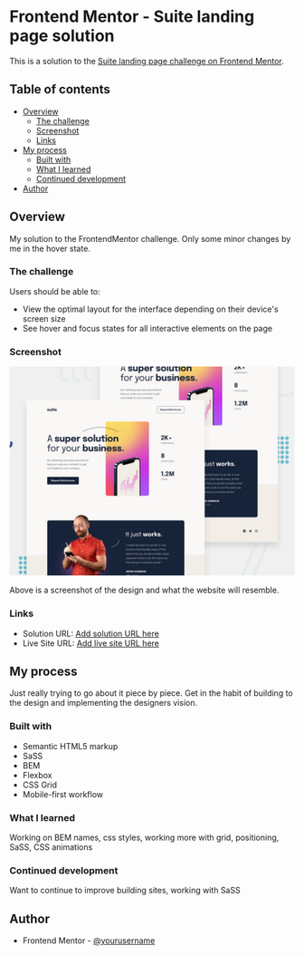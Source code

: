 # Frontend Mentor - Suite landing page solution

This is a solution to the [Suite landing page challenge on Frontend Mentor](https://www.frontendmentor.io/challenges/workit-landing-page-2fYnyle5lu).

## Table of contents

- [Overview](#overview)
  - [The challenge](#the-challenge)
  - [Screenshot](#screenshot)
  - [Links](#links)
- [My process](#my-process)
  - [Built with](#built-with)
  - [What I learned](#what-i-learned)
  - [Continued development](#continued-development)
- [Author](#author)

## Overview

My solution to the FrontendMentor challenge. Only some minor changes by me in the hover state.

### The challenge

Users should be able to:

- View the optimal layout for the interface depending on their device's screen size
- See hover and focus states for all interactive elements on the page

### Screenshot

![](./preview.jpg)

Above is a screenshot of the design and what the website will resemble.

### Links

- Solution URL: [Add solution URL here](https://your-solution-url.com)
- Live Site URL: [Add live site URL here](https://your-live-site-url.com)

## My process

Just really trying to go about it piece by piece. Get in the habit of building to the design and implementing the designers vision.

### Built with

- Semantic HTML5 markup
- SaSS
- BEM
- Flexbox
- CSS Grid
- Mobile-first workflow

### What I learned

Working on BEM names, css styles, working more with grid, positioning, SaSS, CSS animations

### Continued development

Want to continue to improve building sites, working with SaSS

## Author

- Frontend Mentor - [@yourusername](https://www.frontendmentor.io/profile/yourusername)
